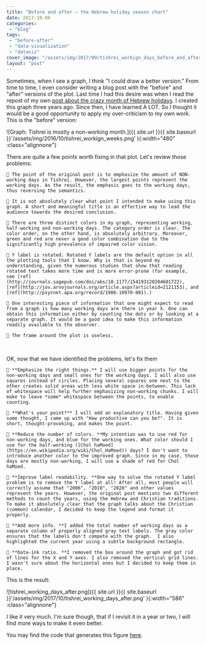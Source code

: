 ```yaml
---
title: "Before and after — the Hebrew holiday season chart"
date: 2017-10-08
categories: 
 - "blog"
tags: 
 - "before-after"
 - "data-visualization"
 - "dataviz"
cover_image: "/assets/img/2017/09/tishrei_workign_days_before_and_after2.png"
layout: "post"
---
```


Sometimes, when I see a graph, I think "I could draw a better version." From time to time, I even consider writing a blog post with the "before" and "after" versions of the plot. Last time I had this desire was when I read the repost of my own [post about the crazy month of Hebrew holidays](http://gorelik.net/2017/09/27/16-days-work-month-the-joys-of-the-hebrew-calendar-2/). I created this graph three years ago. Since then, I have learned A LOT. So I thought it would be a good opportunity to apply my over-criticism to my own work. This is the "before" version:

![Graph: Tishrei is mostly a non-working month.]({{ site.url }}{{ site.baseurl }}'/assets/img/2016/10/tishrei_workign_weeks.png' ){:width="480" :class="alignnone"}

There are quite a few points worth fixing in that plot. Let's review those problems:


     The point of the original post is to emphasize the amount of NON-working days in Tishrei. However, the largest points represent the working days. As the result, the emphasis goes to the working days, thus reversing the semantics.

     It is not absolutely clear what point I intended to make using this graph. A short and meaningful title is an effective way to lead the audience towards the desired conclusion.

     There are three distinct colors in my graph, representing working, half-working and non-working days. The category order is clear. The color order, on the other hand, is absolutely arbitrary. Moreover, green and red are never a good color combination due to the significantly high prevalence of impaired color vision.

     Y label is rotated. Rotated Y labels are the default option in all the plotting tools that I know. Why is that is beyond my understanding, given the numerous studies that show that reading rotated text takes more time and is more error-prone (for example, see [ref](http://journals.sagepub.com/doi/abs/10.1177/154193120204601722), [ref](http://jov.arvojournals.org/article.aspx?articleid=2121153), and [ref](http://psycnet.apa.org/record/1986-10970-001).)

     One interesting piece of information that one might expect to read from a graph is how many working days are there in year X. One can obtain this information either by counting the dots or by looking at a separate graph. It would be a good idea to make this information readily available to the observer.

     The frame around the plot is useless.

 

OK, now that we have identified the problems, let's fix them


     **Emphasize the right things.** I will use bigger points for the non-working days and small ones for the working days. I will also use squares instead of circles. Placing several squares one next to the other creates solid areas with less white space in-between. This lack of whitespace will help further emphasizing non-working chunks. I will make to leave *some* whitespace between the points, to enable counting.

     **What's your point?** I will add an explanatory title. Having given some thought, I came up with "How productive can you be?". It is short, thought-provoking, and makes the point.

     **Reduce the number of colors. **My intention was to use red for non-working days, and blue for the working ones. What color should I use for the half-working ([Chol haMoed](https://en.wikipedia.org/wiki/Chol_HaMoed)) days? I don't want to introduce another color to the improved graph. Since in my case, those days are mostly non-working, I will use a shade of red for Chol haMoed.

     **Improve label readability. **One way to solve the rotated Y label problem is to remove the Y label at all! After all, most people will correctly assume that "2006", "2010", "2020" and other values represent the years. However, the original post mentions two different methods to count the years, using the Hebrew and Christian traditions. To make it absolutely clear that the graph talks about the Christian (common) calendar, I decided to keep the legend and format it properly.

     **Add more info. **I added the total number of working days as a separate column of properly aligned gray text labels. The gray color ensures that the labels don't compete with the graph.  I also highlighted the current year using a subtle background rectangle.

     **Data-ink ratio. **I removed the box around the graph and got rid of lines for the X and Y axes. I also removed the vertical grid lines. I wasn't sure about the horizontal ones but I decided to keep them in place.

This is the result:

![tishrei_working_days_after.png]({{ site.url }}{{ site.baseurl }}'/assets/img/2017/10/tishrei_working_days_after.png' ){:width="586" :class="alignnone"}

I like it very much. I'm sure though, that if I revisit it in a year or two, I will find more ways to make it even better.

You may find the code that generates this figure [here](https://gist.github.com/bgbg/1c91ff0eed54518157f5e74afab06603).

 

